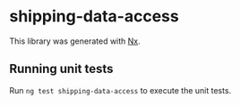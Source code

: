 # shipping-data-access

This library was generated with [Nx](https://nx.dev).

## Running unit tests

Run `ng test shipping-data-access` to execute the unit tests.
